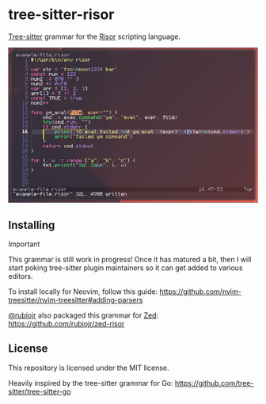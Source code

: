# tree-sitter-risor

[Tree-sitter](https://github.com/tree-sitter/tree-sitter)
grammar for the [Risor](https://risor.io/) scripting language.

![neovim screenshot](./docs/nvim-screenshot.png)

## Installing

> [!IMPORTANT]
> This grammar is still work in progress! Once it has matured a bit, then
> I will start poking tree-sitter plugin maintainers so it can get added
> to various editors.

To install locally for Neovim, follow this guide:
<https://github.com/nvim-treesitter/nvim-treesitter#adding-parsers>

[@rubiojr](https://github.com/rubiojr) also packaged this grammar for [Zed](https://zed.dev/): <https://github.com/rubiojr/zed-risor>

## License

This repository is licensed under the MIT license.

Heavily inspired by the tree-sitter grammar for Go: <https://github.com/tree-sitter/tree-sitter-go>
